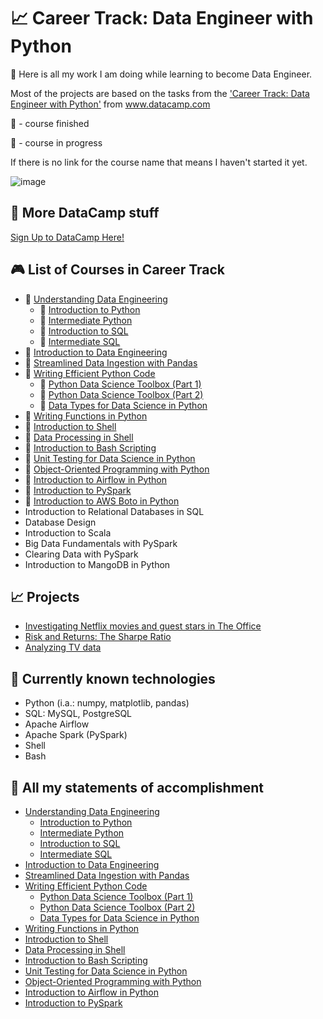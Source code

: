 # 📈 Career Track: Data Engineer with Python
🧠 Here is all my work I am doing while learning to become Data Engineer. 

Most of the projects are based on the tasks from the ['Career Track: Data Engineer with Python'](https://www.datacamp.com/tracks/data-engineer-with-python) from www.datacamp.com

🏁 - course finished

🔖 - course in progress

If there is no link for the course name that means I haven't started it yet.

![image](https://user-images.githubusercontent.com/84285130/217212070-2d5affaa-1625-4e45-957f-1ca31098aa4d.png)

## 🧮 More DataCamp stuff
[Sign Up to DataCamp Here!](https://www.datacamp.com/users/sign_up)

## 🎮 List of Courses in Career Track
* 🏁 [Understanding Data Engineering](https://github.com/monikaglazz/Data_Engineering_with_Python/tree/main/Understanding%20Data%20Engineering)
  * 🏁 [Introduction to Python](https://github.com/monikaglazz/Data_Engineering_with_Python/tree/main/Understanding%20Data%20Engineering/Introduction_to_Python)
  * 🏁 [Intermediate Python](https://github.com/monikaglazz/Data_Engineering_with_Python/tree/main/Understanding%20Data%20Engineering/Intermediate_Python)
  * 🏁 [Introduction to SQL](https://github.com/monikaglazz/Data_Engineering_with_Python/tree/main/Understanding%20Data%20Engineering/Intermediate_SQL)
  * 🏁 [Intermediate SQL](https://github.com/monikaglazz/Data_Engineering_with_Python/tree/main/Understanding%20Data%20Engineering/Introduction_to_SQL)
* 🏁 [Introduction to Data Engineering](https://github.com/monikaglazz/Data_Engineering_with_Python/tree/main/Introduction%20to%20Data%20Engineering)
* 🏁 [Streamlined Data Ingestion with Pandas](https://github.com/monikaglazz/Data_Engineering_with_Python/tree/main/Streamlined%20Data%20Ingestion%20with%20Pandas)
* 🏁 [Writing Efficient Python Code](https://github.com/monikaglazz/Data_Engineering_with_Python/tree/main/Writing%20Efficient%20Python%20Code)
  * 🏁 [Python Data Science Toolbox (Part 1)](https://github.com/monikaglazz/Data_Engineering_with_Python/tree/main/Writing%20Efficient%20Python%20Code/Python%20Data%20Science%20Toolbox%20(Part%201))
  * 🏁 [Python Data Science Toolbox (Part 2)](https://github.com/monikaglazz/Data_Engineering_with_Python/tree/main/Writing%20Efficient%20Python%20Code/Python%20Data%20Science%20Toolbox%20(Part%202))
  * 🏁 [Data Types for Data Science in Python](https://github.com/monikaglazz/Data_Engineering_with_Python/tree/main/Writing%20Efficient%20Python%20Code/Data%20Types%20for%20Data%20Science%20in%20Python)
* 🏁 [Writing Functions in Python](https://github.com/monikaglazz/Data_Engineering_with_Python/tree/main/Writing%20Functions%20in%20Python)
* 🏁 [Introduction to Shell](https://github.com/monikaglazz/Data_Engineering_with_Python/tree/main/Introduction%20to%20Shell)
* 🏁 [Data Processing in Shell](https://github.com/monikaglazz/Data_Engineering_with_Python/tree/main/Data%20Processing%20in%20Shell)
* 🏁 [Introduction to Bash Scripting](https://github.com/monikaglazz/Data_Engineering_with_Python/tree/main/Introduction%20to%20Bash%20Scripting)
* 🏁 [Unit Testing for Data Science in Python](https://github.com/monikaglazz/Data_Engineering_with_Python/tree/main/Unit%20Testing%20for%20Data%20Science%20in%20Python)
* 🏁 [Object-Oriented Programming with Python](https://github.com/monikaglazz/Data_Engineering_with_Python/tree/main/Object-Oriented%20Programming%20with%20Python)
* 🏁 [Introduction to Airflow in Python](https://github.com/monikaglazz/Data_Engineering_with_Python/tree/main/Introduction%20to%20Airflow%20in%20Python)
* 🏁 [Introduction to PySpark](https://github.com/monikaglazz/Data_Engineering_with_Python/tree/main/Introduction%20to%20PySpark)
* 🔖 [Introduction to AWS Boto in Python](https://github.com/monikaglazz/Data_Engineering_with_Python/tree/main/Introduction%20to%20AWS%20Boto%20in%20Python)
* Introduction to Relational Databases in SQL
* Database Design
* Introduction to Scala
* Big Data Fundamentals with PySpark
* Clearing Data with PySpark
* Introduction to MangoDB in Python

## 📈 Projects
* [Investigating Netflix movies and guest stars in The Office](https://github.com/monikaglazz/Data_Engineering_with_Python/tree/main/Projects/Investigating%20Netflix%20movies%20and%20guest%20stars%20in%20The%20Office)
* [Risk and Returns: The Sharpe Ratio](https://github.com/monikaglazz/Data_Engineering_with_Python/tree/main/Projects/Risk%20and%20Returns%3B%20The%20Sharpe%20Ratio)
* [Analyzing TV data](https://github.com/monikaglazz/Data_Engineering_with_Python/tree/main/Projects/Analyzing%20TV%20data)

## 📒 Currently known technologies
* Python (i.a.: numpy, matplotlib, pandas)
* SQL: MySQL, PostgreSQL
* Apache Airflow
* Apache Spark (PySpark)
* Shell
* Bash

## 🏅 All my statements of accomplishment
* [Understanding Data Engineering](https://github.com/monikaglazz/Data_Engineering_with_Python/blob/main/Understanding%20Data%20Engineering/certificate.pdf)
  * [Introduction to Python](https://github.com/monikaglazz/Data_Engineering_with_Python/blob/main/Understanding%20Data%20Engineering/Introduction_to_Python/certificate.pdf)
  * [Intermediate Python](https://github.com/monikaglazz/Data_Engineering_with_Python/blob/main/Understanding%20Data%20Engineering/Intermediate_Python/certificate.pdf)
  * [Introduction to SQL](https://github.com/monikaglazz/Data_Engineering_with_Python/blob/main/Understanding%20Data%20Engineering/Introduction_to_SQL/certificate.pdf)
  * [Intermediate SQL](https://github.com/monikaglazz/Data_Engineering_with_Python/blob/main/Understanding%20Data%20Engineering/Intermediate_SQL/certificate.pdf)
* [Introduction to Data Engineering](https://github.com/monikaglazz/Data_Engineering_with_Python/blob/main/Introduction%20to%20Data%20Engineering/certificate.pdf)
* [Streamlined Data Ingestion with Pandas](https://github.com/monikaglazz/Data_Engineering_with_Python/blob/main/Streamlined%20Data%20Ingestion%20with%20Pandas/certificate.pdf)
* [Writing Efficient Python Code](https://github.com/monikaglazz/Data_Engineering_with_Python/blob/main/Writing%20Efficient%20Python%20Code/certificate.pdf)
  * [Python Data Science Toolbox (Part 1)](https://github.com/monikaglazz/Data_Engineering_with_Python/blob/main/Writing%20Efficient%20Python%20Code/Python%20Data%20Science%20Toolbox%20(Part%201)/certificate.pdf)
  * [Python Data Science Toolbox (Part 2)](https://github.com/monikaglazz/Data_Engineering_with_Python/blob/main/Writing%20Efficient%20Python%20Code/Python%20Data%20Science%20Toolbox%20(Part%202)/certificate.pdf)
  * [Data Types for Data Science in Python](https://github.com/monikaglazz/Data_Engineering_with_Python/blob/main/Writing%20Efficient%20Python%20Code/Data%20Types%20for%20Data%20Science%20in%20Python/certificate.pdf)
* [Writing Functions in Python](https://github.com/monikaglazz/Data_Engineering_with_Python/blob/main/Writing%20Functions%20in%20Python/certificate.pdf)
* [Introduction to Shell](https://github.com/monikaglazz/Data_Engineering_with_Python/blob/main/Introduction%20to%20Shell/certificate.pdf)
* [Data Processing in Shell](https://github.com/monikaglazz/Data_Engineering_with_Python/blob/main/Data%20Processing%20in%20Shell/certificate.pdf)
* [Introduction to Bash Scripting](https://github.com/monikaglazz/Data_Engineering_with_Python/blob/main/Introduction%20to%20Bash%20Scripting/certificate.pdf)
* [Unit Testing for Data Science in Python](https://github.com/monikaglazz/Data_Engineering_with_Python/blob/main/Unit%20Testing%20for%20Data%20Science%20in%20Python/certificate.pdf)
* [Object-Oriented Programming with Python](https://github.com/monikaglazz/Data_Engineering_with_Python/blob/main/Object-Oriented%20Programming%20with%20Python/certificate.pdf)
* [Introduction to Airflow in Python](https://github.com/monikaglazz/Data_Engineering_with_Python/blob/main/Introduction%20to%20Airflow%20in%20Python/certificate.pdf)
* [Introduction to PySpark](https://github.com/monikaglazz/Data_Engineering_with_Python/blob/main/Introduction%20to%20PySpark/certificate.pdf)
